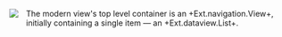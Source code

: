 <img src="resources/images/itunes/anatomy/ModernList.png"
style="float:left;margin:0 1em 2em 0;">

The modern view's top level container is an +Ext.navigation.View+, 
initially containing a single item  &mdash; an +Ext.dataview.List+.
